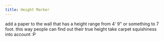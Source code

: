 ```yaml
---
title: Height Marker
---
```


add a paper to the wall that has a height range from 4' 9" or something to 7 foot.
this way people can find out their true height
take carpet squishiness into account :P
